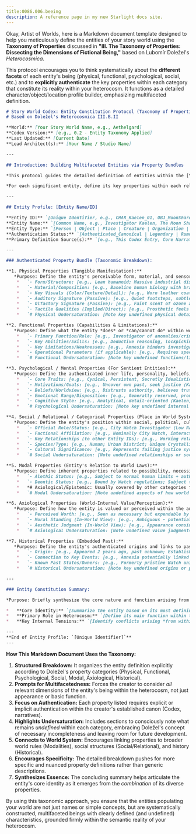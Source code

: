 ```yaml
---
title:0086.006.beeing
description: A reference page in my new Starlight docs site.
---
```

Okay, Artist of Worlds, here is a Markdown document template designed to help you meticulously define the entities of your story world using the **Taxonomy of Properties** discussed in **"III. The Taxonomy of Properties: Dissecting the Dimensions of Fictional Being,"** based on Lubomír Doležel's *Heterocosmica*.

This protocol encourages you to think systematically about the **different facets** of each entity's being (physical, functional, psychological, social, etc.) and to **explicitly authenticate** the key properties within each category that constitute its reality within your heterocosm. It functions as a detailed character/object/location profile builder, emphasizing multifaceted definition.

```markdown
# Story World Codex: Entity Constitution Protocol (Taxonomy of Properties Method)
# Based on Doležel's Heterocosmica III.B.II

**World:** [Your Story World Name, e.g., Aethelgard]
**Codex Version:** [e.g., 0.2 - Entity Taxonomy Applied]
**Last Updated:** [Current Date]
**Lead Architect(s):** [Your Name / Studio Name]

---

## Introduction: Building Multifaceted Entities via Property Bundles

*This protocol guides the detailed definition of entities within the [Your Story World Name] heterocosm using Doležel's concept of entities as **bundles of diverse, authenticated properties**. It employs a **taxonomy** based on different dimensions of being to ensure a multifaceted and systematic approach to entity constitution.*

*For each significant entity, define its key properties within each relevant category below. Focus on **authentication**: list only properties considered 'true' or factual *for this world*, citing the primary source (narrative text, design doc, this Codex entry). Use comments `#` for nuances, potential developments, or subjective perceptions attributed to other characters.*

---

## Entity Profile: [Entity Name/ID]

**Entity ID:** `[Unique Identifier, e.g., CHAR_Kaelen_01, OBJ_MoonShardHeart, LOC_GearwrightQuarter]`
**Entity Name:** `[Common Name, e.g., Investigator Kaelen, The Moon Shard Heart, Gearwright's Quarter]`
**Entity Type:** `[Person | Object | Place | Creature | Organization | Concept | Other]`
**Authentication Status:** `[Authenticated_Canonical | Legendary | Rumored | Conceptual | etc.]`
**Primary Definition Source(s):** `[e.g., This Codex Entry, Core Narrative Outline Ch. 1-5, Character Bible v0.2]`

---

### Authenticated Property Bundle (Taxonomic Breakdown):

**1. Physical Properties (Tangible Manifestation):**
   *Purpose: Define the entity's perceivable form, material, and sensory attributes.*
    *   `- Form/Structure: [e.g., Lean humanoid; Massive industrial district defined by towering smokestacks and elevated cog-railways; Faceted crystalline shard approx. 1 meter long.]` # Auth: [Source]
    *   `- Material/Composition: [e.g., Baseline human biology with brass prosthetic left arm; Primarily iron, steel, soot-stained brick; Unknown crystalline material, resonates faintly.]` # Auth: [Source]
    *   `- Key Visuals (Color/Texture/Detail): [e.g., Worn leather coat, piercing grey eyes, scar; Pervasive rust and oil stains, flickering gaslights, visible steam pipes; Crystal has internal fractures that refract light into unsettling spectrums.]` # Auth: [Source]
    *   `- Auditory Signature (Passive): [e.g., Quiet footsteps, subtle click from prosthetic; Constant background clang/hiss/grind of machinery; Emits a low, almost sub-audible hum.]` # Auth: [Source]
    *   `- Olfactory Signature (Passive): [e.g., Faint scent of ozone and damp wool; Overpowering smell of coal smoke, hot metal, industrial solvents; Odorless, but air feels strangely 'thin' nearby.]` # Auth: [Source]
    *   `- Tactile Qualities (Implied/Direct): [e.g., Prosthetic feels cool, worn smooth; Ground vibrates constantly from machinery; Crystal feels unnaturally cold and smooth, pulses faintly when held.]` # Auth: [Source]
    *   `# Physical Undersaturation: [Note key undefined physical details, e.g., Precise internal layout of every building in district; Exact crystalline structure of shard.]`

**2. Functional Properties (Capabilities & Limitations):**
   *Purpose: Define what the entity *does* or *can/cannot do* within world rules.*
    *   `- Primary Function/Role: [e.g., Investigator of anomalies/crimes; Industrial production hub; Potential power source / MacGuffin.]` # Auth: [Source]
    *   `- Key Abilities/Skills: [e.g., Deductive reasoning, lockpicking, basic self-defense; Mass production of clockwork parts; Emits powerful temporal energy when activated (controlled?).]` # Auth: [Source]
    *   `- Key Limitations/Weaknesses: [e.g., Amnesia hinders investigation, lacks political clout; Dependent on continuous fuel supply, vulnerable to sabotage; Requires specific attunement/ritual to activate, drains user severely.]` # Auth: [Source]
    *   `- Operational Parameters (if applicable): [e.g., Requires specific tools/clearance for investigation; Production quotas set by Gearwright Guild; Activation only possible during specific lunar phase alignments.]` # Auth: [Source]
    *   `# Functional Undersaturation: [Note key undefined functions/limits, e.g., Full range of shard's powers; Kaelen's proficiency with heavy weapons.]`

**3. Psychological / Mental Properties (For Sentient Entities):**
   *Purpose: Define the authenticated inner life, personality, beliefs, and motivations.*
    *   `- Core Traits: [e.g., Cynical, Persistent, Secretly Idealistic; Collective mindset focused on efficiency/production (District 'Personality'); N/A for object.]` # Auth: [Source - Narration, Dialogue, Actions]
    *   `- Motivations/Goals: [e.g., Uncover own past, seek justice (Kaelen); Maximize production output, gain political advantage (District goal via Guild); Unknown/Inert (Shard?).]` # Auth: [Source]
    *   `- Beliefs/Worldview: [e.g., Distrusts authority, believes truth is hidden (Kaelen); Values pragmatism and mechanical order (District culture); N/A.]` # Auth: [Source]
    *   `- Emotional Range/Disposition: [e.g., Generally reserved, prone to frustration/melancholy (Kaelen); N/A; N/A.]` # Auth: [Source]
    *   `- Cognitive Style: [e.g., Analytical, detail-oriented (Kaelen); N/A; N/A.]` # Auth: [Source]
    *   `# Psychological Undersaturation: [Note key undefined internal states, e.g., Kaelen's deeper philosophical views; Shard's potential sentience (unauthenticated).]`

**4. Social / Relational / Categorical Properties (Place in World System):**
   *Purpose: Define the entity's position within social, political, cultural, or taxonomic structures.*
    *   `- Official Role/Status: [e.g., City Watch Investigator (Low Rank); Designated Industrial Zone; Legendary Artifact (Contested Ownership).]` # Auth: [Source]
    *   `- Factional Affiliation: [e.g., Nominally City Watch, interacts cautiously with Undercity; Controlled by Gearwright Guild; Sought by Chronometers, Memory Keepers, potentially others.]` # Auth: [Source]
    *   `- Key Relationships (to other Entity IDs): [e.g., Working relationship with CHAR_Rust; Physically located adjacent to LOC_BrassMarket; Historically linked to HIST_Figure_ArtificerX.]` # Auth: [Source]
    *   `- Species/Type: [e.g., Human; Urban District; Unique Crystalline Object.]` # Auth: [Source]
    *   `- Cultural Significance: [e.g., Represents failing justice system; Symbol of Aethelgard's industrial might; Holy grail of temporal power.]` # Auth: [Source]
    *   `# Social Undersaturation: [Note undefined relationships or social perceptions, e.g., Kaelen's family status; Shard's role in specific minor cult beliefs.]`

**5. Modal Properties (Entity's Relation to World Laws):**
   *Purpose: Define inherent properties related to possibility, necessity, obligation within world rules.*
    *   `- Alethic Status: [e.g., Subject to normal human limits + authenticated temporal sensitivity; Subject to standard structural decay + accelerated industrial wear; Possesses unique authenticated temporal energy properties.]` # Auth: [Source]
    *   `- Deontic Status: [e.g., Bound by Watch regulations; Subject to Guild production quotas & safety rules (often violated); Possession/Use potentially restricted by Council Edict DEO-004.]` # Auth: [Source]
    *   *# Axiological/Epistemic: Usually covered by other categories for entities, unless possessing unique inherent status like 'Cannot Lie' (Deontic/Epistemic) or 'Inherently Sacred' (Axiological).*
    *   `# Modal Undersaturation: [Note undefined aspects of how world laws apply uniquely to this entity, e.g., Full extent of shard's interaction with paradox mechanics.]`

**6. Axiological Properties (World-Internal Value/Perception):**
   *Purpose: Define how the entity is valued or perceived within the authenticated value system.*
    *   `- Perceived Worth: [e.g., Seen as necessary but expendable by superiors; Highly valuable economic engine; Priceless artifact / Ultimate weapon.]` # Auth: [Source - Dialogue, Narration]
    *   `- Moral Standing (In-World View): [e.g., Ambiguous - potential hero or loose cannon; Necessary evil / source of pollution; Object of reverence / source of fear.]` # Auth: [Source - Faction Views, Narrator Tone]
    *   `- Aesthetic Judgment (In-World View): [e.g., Appearance considered unremarkable/standard issue; Seen as impressive feat of engineering OR ugly industrial scar; Considered object of terrifying beauty.]` # Auth: [Source - Character Dialogue, Cultural Notes]
    *   `# Axiological Undersaturation: [Note undefined value judgments, e.g., How specific Undercity subcultures view the entity.]`

**7. Historical Properties (Embedded Past):**
   *Purpose: Define the entity's authenticated origins and links to past events.*
    *   `- Origin: [e.g., Appeared 2 years ago, past unknown; Established during Mid-Reconstruction Era; Rumored fragment of the original Moon Aethel from The Shattering.]` # Auth: [Source]
    *   `- Connection to Key Events: [e.g., Amnesia potentially linked to HIST_Event_X; District heavily damaged during HIST_War_GuildSkirmish10; Object sought during HIST_Era_DarkYears.]` # Auth: [Source]
    *   `- Known Past States/Owners: [e.g., Formerly pristine Watch uniform; District built over older Undercity ruins; Shard previously held by HIST_Figure_Y.]` # Auth: [Source]
    *   `# Historical Undersaturation: [Note key undefined origins or past associations, e.g., Kaelen's pre-amnesia life; Full construction history of district; Shard's actions during Shattering.]`

---

### Entity Constitution Summary:

*Purpose: Briefly synthesize the core nature and function arising from the property bundle.*

*   **Core Identity:** `[Summarize the entity based on its most defining properties across categories. e.g., Kaelen is constituted as a functionally capable but psychologically fragmented Investigator, whose value lies in his unique perspective (amnesia + sensitivity) and skills, operating within significant social and epistemic constraints dictated by Aethelgard's structure.]`
*   **Primary Role in Heterocosm:** `[Define its main function within the world system, e.g., Protagonist driving mystery; Engine of industrial economy; Central object of desire/conflict.]`
*   **Key Internal Tensions:** `[Identify conflicts arising *from within* the property bundle itself, e.g., Kaelen: Drive for truth vs. Lack of memory/authority; Gearwright Quarter: Need for production vs. Environmental/Social cost; Moon Shard: Immense power vs. Extreme danger/instability.]`

---
**End of Entity Profile: `[Unique Identifier]`**
---
```

**How This Markdown Document Uses the Taxonomy:**

1.  **Structured Breakdown:** It organizes the entity definition explicitly according to Doležel's property categories (Physical, Functional, Psychological, Social, Modal, Axiological, Historical).
2.  **Prompts for Multifacetedness:** Forces the creator to consider *all* relevant dimensions of the entity's being within the heterocosm, not just appearance or basic function.
3.  **Focus on Authentication:** Each property listed requires explicit or implicit authentication within the creator's established canon (Codex, narratives).
4.  **Highlights Undersaturation:** Includes sections to consciously note what remains *undefined* within each category, embracing Doležel's concept of necessary incompleteness and leaving room for future development.
5.  **Connects to World System:** Encourages linking properties to broader world rules (Modalities), social structures (Social/Relational), and history (Historical).
6.  **Encourages Specificity:** The detailed breakdown pushes for more specific and nuanced property definitions rather than generic descriptions.
7.  **Synthesizes Essence:** The concluding summary helps articulate the entity's core identity as it emerges from the *combination* of its diverse properties.

By using this taxonomic approach, you ensure that the entities populating your world are not just names or simple concepts, but are systematically constructed, multifaceted beings with clearly defined (and undefined) characteristics, grounded firmly within the semantic reality of your heterocosm.